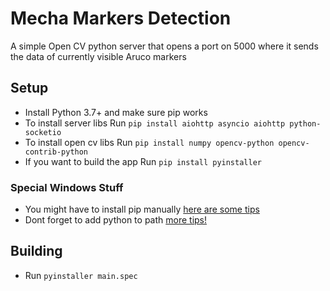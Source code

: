 # Mecha Markers Detection
A simple Open CV python server that opens a port on 5000 where it sends the data of currently visible Aruco markers

## Setup

- Install Python 3.7+ and make sure pip works
- To install server libs Run `pip install aiohttp asyncio aiohttp python-socketio`
- To install open cv libs Run `pip install numpy opencv-python opencv-contrib-python`
- If you want to build the app Run `pip install pyinstaller`

### Special Windows Stuff
- You might have to install pip manually [here are some tips](https://stackoverflow.com/a/12476379)
- Dont forget to add python to path [more tips!](https://stackoverflow.com/questions/29817447/how-to-run-pip-commands-from-cmd/45607159#45607159)

## Building

- Run `pyinstaller main.spec`

